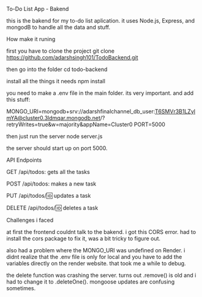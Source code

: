 To-Do List App - Bakend

this is the bakend for my to-do list aplication. it uses Node.js, Express, and mongodB to handle all the data and stuff.

How make it runing

first you have to clone the project
git clone https://github.com/adarshsingh101/TodoBackend.git

then go into the folder
cd todo-backend

install all the things it needs
npm install

you need to make a .env file in the main folder. its very important. and add this stuff:

MONGO_URI=mongodb+srv://adarshfinalchannel_db_user:T6SMVr3B1LZylmYA@cluster0.3ldmqar.mongodb.net/?retryWrites=true&w=majority&appName=Cluster0
PORT=5000


then just run the server
node server.js

the server should start up on port 5000.

API Endpoints

GET /api/todos: gets all the tasks

POST /api/todos: makes a new task

PUT /api/todos/:id: updates a task

DELETE /api/todos/:id: deletes a task

Challenges i faced

at first the frontend couldnt talk to the bakend. i got this CORS error. had to install the cors package to fix it, was a bit tricky to figure out.

also had a problem where the MONGO_URI was undefined on Render. i didnt realize that the .env file is only for local and you have to add the variables directly on the render website. that took me a while to debug.

the delete function was crashing the server. turns out .remove() is old and i had to change it to .deleteOne(). mongoose updates are confusing sometimes.
